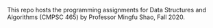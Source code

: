 This repo hosts the programming assignments for Data Structures and Algorithms (CMPSC 465) by Professor Mingfu Shao, Fall 2020.

